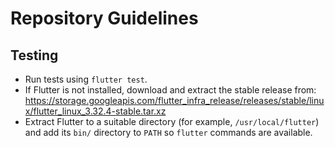 # Repository Guidelines

## Testing

- Run tests using `flutter test`.
- If Flutter is not installed, download and extract the stable release from:
  https://storage.googleapis.com/flutter_infra_release/releases/stable/linux/flutter_linux_3.32.4-stable.tar.xz
- Extract Flutter to a suitable directory (for example, `/usr/local/flutter`)
  and add its `bin/` directory to `PATH` so `flutter` commands are available.

